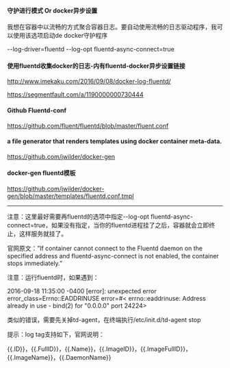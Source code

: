#### 守护进行模式 Or docker异步设置
我想在容器中以流畅的方式聚合容器日志。要自动使用流畅的日志驱动程序，我可以使用该选项启动de docker守护程序

--log-driver=fluentd --log-opt fluentd-async-connect=true

#### 使用fluentd收集docker的日志-内有fluentd-docker异步设置链接

http://www.imekaku.com/2016/09/08/docker-log-fluentd/

https://segmentfault.com/a/1190000000730444

#### Github Fluentd-conf

https://github.com/fluent/fluentd/blob/master/fluent.conf

#### a file generator that renders templates using docker container meta-data.

https://github.com/jwilder/docker-gen

#### docker-gen fluentd模板

https://github.com/jwilder/docker-gen/blob/master/templates/fluentd.conf.tmpl

---

注意：这里最好需要再fluentd的选项中指定--log-opt fluentd-async-connect=true，如果没有指定，当你的fluentd进程挂了之后，容器就会立即终止，这样服务就挂了。

官网原文：”If container cannot connect to the Fluentd daemon on the specified address and fluentd-async-connect is not enabled, the container stops immediately.”

注意：运行fluentd时，如果遇到：

2016-09-18 11:35:00 -0400 [error]: unexpected error error_class=Errno::EADDRINUSE error=#< errno::eaddrinuse: Address already in use - bind(2) for "0.0.0.0" port 24224>

类似的错误，需要先关掉td-agent，在终端执行/etc/init.d/td-agent stop

提示：log tag支持如下，官网说明：

{{.ID}}，{{.FullID}}，{{.Name}}，{{.ImageID}}，{{.ImageFullID}}，{{.ImageName}}，{{.DaemonName}}
